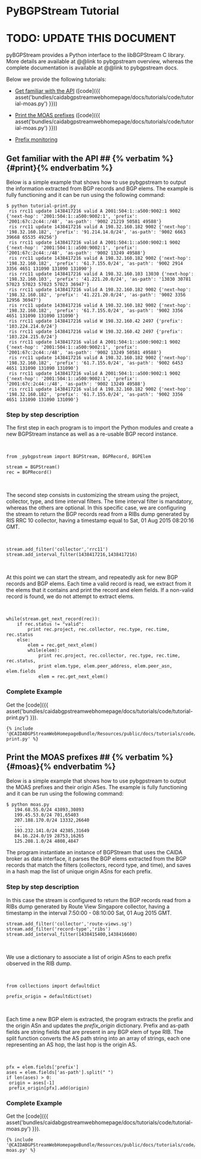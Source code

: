 PyBGPStream Tutorial
====================

<h1 class="text-danger">TODO: UPDATE THIS DOCUMENT</h1>

pyBGPStream provides a Python interface to the libBGPStream C library.
More details are available at @@link to pybgpstream overview, whereas
the complete documentation is available at @@link to pybgpstream docs.

Below we provide the following tutorials:

* [Get familiar with the API](#print) ([code]({{ asset('bundles/caidabgpstreamwebhomepage/docs/tutorials/code/tutorial-moas.py') }}))

* [Print the MOAS prefixes](#moas) ([code]({{ asset('bundles/caidabgpstreamwebhomepage/docs/tutorials/code/tutorial-moas.py') }}))

* [Prefix monitoring](#api2)



## Get familiar with the API ##   {% verbatim %}{#print}{% endverbatim %}

Below is a simple example that shows how to use pybgpstream to output
the information extracted from BGP records and BGP elems. The example is fully
functioning and it can be  run using the following command:

~~~
$ python tutorial-print.py
 ris rrc11 update 1438417216 valid A 2001:504:1::a500:9002:1 9002 {'next-hop': '2001:504:1::a500:9002:1', 'prefix': '2001:67c:2c44::/48', 'as-path': '9002 21219 50581 49588'}
 ris rrc11 update 1438417216 valid A 198.32.160.182 9002 {'next-hop': '198.32.160.182', 'prefix': '91.214.14.0/24', 'as-path': '9002 6663 39668 65535 49256'}
 ris rrc11 update 1438417216 valid A 2001:504:1::a500:9002:1 9002 {'next-hop': '2001:504:1::a500:9002:1', 'prefix': '2001:67c:2c44::/48', 'as-path': '9002 13249 49588'}
 ris rrc11 update 1438417216 valid A 198.32.160.182 9002 {'next-hop': '198.32.160.182', 'prefix': '61.7.155.0/24', 'as-path': '9002 2914 3356 4651 131090 131090 131090'}
 ris rrc11 update 1438417216 valid A 198.32.160.103 13030 {'next-hop': '198.32.160.103', 'prefix': '41.221.20.0/24', 'as-path': '13030 30781 57023 57023 57023 57023 36947'}
 ris rrc11 update 1438417216 valid A 198.32.160.182 9002 {'next-hop': '198.32.160.182', 'prefix': '41.221.20.0/24', 'as-path': '9002 3356 12956 36947'}
 ris rrc11 update 1438417216 valid A 198.32.160.182 9002 {'next-hop': '198.32.160.182', 'prefix': '61.7.155.0/24', 'as-path': '9002 3356 4651 131090 131090 131090'}
 ris rrc11 update 1438417216 valid W 198.32.160.42 2497 {'prefix': '103.224.214.0/24'}
 ris rrc11 update 1438417216 valid W 198.32.160.42 2497 {'prefix': '103.224.215.0/24'}
 ris rrc11 update 1438417216 valid A 2001:504:1::a500:9002:1 9002 {'next-hop': '2001:504:1::a500:9002:1', 'prefix': '2001:67c:2c44::/48', 'as-path': '9002 13249 50581 49588'}
 ris rrc11 update 1438417216 valid A 198.32.160.182 9002 {'next-hop': '198.32.160.182', 'prefix': '61.7.155.0/24', 'as-path': '9002 6453 4651 131090 131090 131090'}
 ris rrc11 update 1438417216 valid A 2001:504:1::a500:9002:1 9002 {'next-hop': '2001:504:1::a500:9002:1', 'prefix': '2001:67c:2c44::/48', 'as-path': '9002 13249 49588'}
 ris rrc11 update 1438417216 valid A 198.32.160.182 9002 {'next-hop': '198.32.160.182', 'prefix': '61.7.155.0/24', 'as-path': '9002 3356 4651 131090 131090 131090'}
~~~

### Step by step description

The first step in each program is to import the Python modules and
create a new BGPStream instance as well as a re-usable BGP record
instance.

<br>

~~~ .language-python
from _pybgpstream import BGPStream, BGPRecord, BGPElem

stream = BGPStream()
rec = BGPRecord()
~~~

<br>

The second step consists in customizing the stream using the project,
collector, type, and time interval filters. The time interval filter
is mandatory, whereas the others are optional. In this specific case,
we are configuring the stream to return the BGP records read from
a RIBs dump generated by RIS RRC 10 collector,
having a timestamp equal to Sat, 01 Aug 2015 08:20:16 GMT.

<br>

~~~ .language-python
stream.add_filter('collector','rrc11')
stream.add_interval_filter(1438417216,1438417216)
~~~

<br>

At this point we can start the stream, and repeatedly ask for new
BGP records and BGP elems. Each time a valid record is read, we
extract from it the elems that it contains and print the record and
elem fields. If a non-valid record is found, we do not attempt to
extract elems. 

<br>


~~~ .language-python
while(stream.get_next_record(rec)):
    if rec.status != "valid":
        print rec.project, rec.collector, rec.type, rec.time, rec.status
    else:
        elem = rec.get_next_elem()
        while(elem):
            print rec.project, rec.collector, rec.type, rec.time, rec.status,
            print elem.type, elem.peer_address, elem.peer_asn, elem.fields
            elem = rec.get_next_elem()
~~~


### Complete Example

Get the [code]({{
asset('bundles/caidabgpstreamwebhomepage/docs/tutorials/code/tutorial-print.py')
}}).

~~~ .language-python
{% include '@CAIDABGPStreamWebHomepageBundle/Resources/public/docs/tutorials/code/tutorial-print.py' %}
~~~



## Print the MOAS prefixes ##   {% verbatim %}{#moas}{% endverbatim %}

Below is a simple example that shows how to use pybgpstream to output
the MOAS prefixes and their origin ASes. The example is fully
functioning and it can be  run using the following command:

~~~
$ python moas.py
   194.68.55.0/24 43893,30893
   199.45.53.0/24 701,65403
   207.188.170.0/24 13332,26640
   ...
   193.232.141.0/24 42385,31649
   84.16.224.0/19 28753,16265
   125.208.1.0/24 4808,4847
~~~


The program instantiate an instance of BGPStream that uses the CAIDA
broker as data interface, it parses the BGP elems extracted from the
BGP records that match the filters (collectors, record type, and
time), and saves in a hash map the list of unique origin ASns for each
prefix. 



### Step by step description

In this case the stream is configured to return the BGP records read from
a RIBs dump generated by  Route View Singapore collector,
having a timestamp in the interval 7:50:00 - 08:10:00 Sat, 01 Aug
2015 GMT.
<br>

~~~ .language-python
stream.add_filter('collector','route-views.sg')
stream.add_filter('record-type','ribs')
stream.add_interval_filter(1438415400,1438416600)
~~~

<br>

We  use a dictionary to associate a list of origin ASns to each
prefix observed in the RIB dump.

<br>

~~~ .language-python
from collections import defaultdict

prefix_origin = defaultdict(set)
~~~

<br>

Each time a new BGP elem is extracted, the program extracts the prefix
and the origin ASn and updates the *prefix_origin* dictionary.
Prefix and as-path fields are string fields that are present in any
BGP elem of type RIB. The split function converts the AS path string
into an array of strings, each one representing an AS hop, the last
hop is the origin AS.

<br>

~~~ .language-python
pfx = elem.fields['prefix']
ases = elem.fields['as-path'].split(" ")
if len(ases) > 0:
 origin = ases[-1]
 prefix_origin[pfx].add(origin)
~~~


### Complete Example

Get the [code]({{
asset('bundles/caidabgpstreamwebhomepage/docs/tutorials/code/tutorial-moas.py')
}}).

~~~ .language-python
{% include '@CAIDABGPStreamWebHomepageBundle/Resources/public/docs/tutorials/code/tutorial-moas.py' %}
~~~




<!--

Below are some examples that show how to get started with the
bgpstream python bindings.

Print the stream
----------------

Select the records from a single MRT file provided to the 'singlefile'
datasource that comply with the time interval filter provided and
print to standard output the information contained in the records and in the elems.

~~~ .language-python
from _pybgpstream import BGPStream, BGPRecord, BGPElem

# create a new bgpstream instance
stream = BGPStream()

# create a reusable bgprecord instance
rec = BGPRecord()

# select the datasource interface
stream.set_data_interface('singlefile')

# select the MRT file to be read by the singlefile datasource
stream.set_data_interface_option('singlefile', 'upd-file','./ris.rrc06.updates.1427846400.gz')

# select the time interval to process  Wed Apr  1 00:02:50 UTC 2015 -> Wed Apr  1 00:04:30
stream.add_interval_filter(1427846570, 1427846670)

# start the stream
stream.start()

# print the stream
while(stream.get_next_record(rec)):
  print rec.status, rec.project +"."+ rec.collector, rec.time
  elem = rec.get_next_elem()
  while(elem):
      print "\t", elem.type, elem.peer_address, elem.peer_asn, elem.type, elem.fields
      elem = rec.get_next_elem()
~~~
              

The code above generate the following output:

~~~
$ cd examples/
$ python tutorial_print.py
...
singlefile_ds.singlefile_ds 1427846668 A 202.249.2.185 25152 A {'next-hop': '202.249.2.185', 'prefix': '131.255.48.0/24', 'as-path': '25152 2914 3549 262717 262278'}
singlefile_ds.singlefile_ds 1427846668 A 202.249.2.185 25152 A {'next-hop': '202.249.2.185', 'prefix': '131.255.49.0/24', 'as-path': '25152 2914 3549 262717 262278'}
singlefile_ds.singlefile_ds 1427846668 A 202.249.2.185 25152 A {'next-hop': '202.249.2.185', 'prefix': '131.255.50.0/24', 'as-path': '25152 2914 3549 262717 262278'}
singlefile_ds.singlefile_ds 1427846668 A 202.249.2.185 25152 A {'next-hop': '202.249.2.185', 'prefix': '131.255.51.0/24', 'as-path': '25152 2914 3549 262717 262278'}
singlefile_ds.singlefile_ds 1427846668 A 202.249.2.185 25152 A {'next-hop': '202.249.2.185', 'prefix': '199.38.164.0/23', 'as-path': '25152 2914 174 13789 53563'}
singlefile_ds.singlefile_ds 1427846668 A 202.249.2.185 25152 A {'next-hop': '202.249.2.185', 'prefix': '192.58.232.0/24', 'as-path': '25152 6939 11164 10886 6629'}
singlefile_ds.singlefile_ds 1427846668 A 202.249.2.185 25152 A {'next-hop': '202.249.2.185', 'prefix': '117.121.204.0/24', 'as-path': '25152 2914 174 7713 46029'}
singlefile_ds.singlefile_ds 1427846668 A 202.249.2.185 25152 A {'next-hop': '202.249.2.185', 'prefix': '177.10.158.0/24', 'as-path': '25152 2914 3549 28250 61894 61894 61894 61894 61894 61894 61894'}
singlefile_ds.singlefile_ds 1427846668 W 202.249.2.185 25152 W {'prefix': '207.133.114.0/24'}
...
~~~


Using different datasources
----------------------------------------------------


bgpstream supports four different datasources:

- singlefile: a single file (one RIB, one update, or both) is provided
- csvfile: a list of files paths with associated metadata  is provided
- sqlite: a database containing files paths and their associated metadata is provided
- mysql: a database containing files paths and their associated metadata is provided

**singlefile**: bgpstream reads the MRT information contained in a RIB file or/and an
update file

~~~ .language-python
# select the datasource interface
stream.set_data_interface('singlefile')

# select a RIB MRT file
stream.set_data_interface_option('singlefile', 'rib-file','./ris.rrc06.ribs.1427846400.gz')

# select an update MRT file
stream.set_data_interface_option('singlefile', 'upd-file','./ris.rrc06.updates.1427846400.gz')
~~~

**csvfile**: bgpstream reads information about the available mrt data from a CSV
file that complies with the following format:

<file-path>, <project-name>, <bgp-type>, <collector-name>, <bgp-time-begin>, <duration>, <insertion-timestamp>

See 'examples/bgp_data.csv' for a complete example.

~~~ .language-python
# select the datasource interface
stream.set_data_interface('csvfile')

# path to the file containing the sqlite database
stream.set_data_interface_option('csvfile', 'csv-file','./bgp_data.csv')
~~~

**sqlite**: bgpstream reads information about the available mrt data
from a SQLite database. A compliant sqlite database can be
automatically generated using the *bgpstream_sqlite_mgmt.py* utility
released with the bgpstream c library (bgpstream/tools/bgpstream_sqlite_mgmt.py).

See 'examples/bgp_data.db'.

~~~ .language-python
# select the datasource interface
stream.set_data_interface('sqlite')

# path to the file containing the sqlite database
stream.set_data_interface_option('sqlite', 'db-file','./bgp_data.db')
~~~

**mysql**: bgpstream reads information about the available mrt data
from a MySQL database. MySQL documentation is a work in progress.

~~~ .language-python
# select the datasource interface
stream.set_data_interface('mysql')

# setup mysql options
stream.set_data_interface_option('mysql', 'db-name','bgparchive')
stream.set_data_interface_option('mysql', 'db-user','bgpstream')
stream.set_data_interface_option('mysql', 'db-password','thisismypassword')
stream.set_data_interface_option('mysql', 'db-host','127.0.0.1')
...
~~~

Filter the stream
--------------------------

A bgpstream instance can be configured so that the stream of bgpstream
records is filtered.

If no filter is set, all the data are processed.

**Example 1**: select updates files generated by collectors of the RIS
project that have been generated on Wed Apr 1 2015, between
00:02:50 and  00:04:30 (UTC time).

~~~ .language-python
# select the records from time interval  Wed Apr  1 00:02:50 UTC 2015 -> Wed Apr  1 00:04:30
stream.add_interval_filter(1427846570, 1427846670)

# get data from all collectors of the RIS project
stream.add_filter('project','ris')

# get updates
stream.add_filter('record-type','updates')
~~~

**Example 2**: select ribs and updates files generated by  rrc00 (RIS
collector) and route-views2 (RouteViews collector).

~~~ .language-python
# select collectors
stream.add_filter('collector','rrc00')
stream.add_filter('collector','route-views2')

# select ribs and updates
stream.add_filter('record-type','ribs')
stream.add_filter('record-type','updates')

# record-type filtering could have been avoided in this
# case, when all types are requested no filter is necessary
~~~


A more complex example: get the AS topology
----------------------------------------------------

In this example, we read a RIB file and we build the AS topology
(i.e. the list of adjacent ASes) analyzing the AS path attached to
each RIB entry

~~~ .language-python
from _pybgpstream import BGPStream, BGPRecord, BGPElem

stream = BGPStream()
rec = BGPRecord()

as_topology = set()
rib_entries = 0

# Select datasource
stream.set_data_interface('mysql')
stream.set_data_interface_option('mysql', 'db-host', 'server.caida.org')
stream.set_data_interface_option('mysql', 'db-port', '3306')
stream.set_data_interface_option('mysql', 'db-user', 'bgpstream')

# Apply filters
#stream.add_filter('collector', 'rrc00')
stream.add_filter('record-type', 'ribs')
# Wed, 29 Apr 2015 23:50:00 GMT -> Thu, 30 Apr 2015 00:10:00 GMT
stream.add_interval_filter(1430351400, 1430352600)

stream.start()

# Process data
while(stream.get_next_record(rec)):
  elem = rec.get_next_elem()
  while(elem):
      rib_entries += 1
      # get the AS path
      path = elem.fields['as-path']
      # get the list of ASes in the path
      ases = path.split(" ")
      for i in range(0,len(ases)-1):
          # avoid multiple prepended ASes
          if(ases[i] != ases[i+1]):
              as_topology.add(tuple(sorted([ases[i],ases[i+1]])))
      # get next elem        
      elem = rec.get_next_elem()
      
# Output results
print "Processed ", rib_entries, " rib entries"
print "Found ", len(as_topology), " AS adjacencies"
~~~

A similar example is included in the distribution (examples/topology.py):

~~~
$ cd examples
$ python topology.py 
Processed  558680  rib entries
Found  72031  AS adjacencies
~~~

-->
